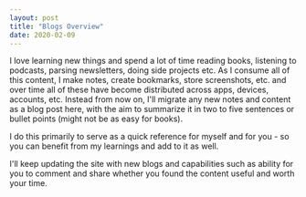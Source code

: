 ```yaml
---
layout: post
title: "Blogs Overview"
date: 2020-02-09
---
```


I love learning new things and spend a lot of time reading books, listening to podcasts, parsing newsletters, doing side projects etc. 
As I consume all of this content, I make notes, create bookmarks, store screenshots, etc. and over time all of these have become
distributed across apps, devices, accounts, etc. Instead from now on, I'll migrate any new notes and content as a blog post here, with the 
aim to summarize it in two to five sentences or bullet points (might not be as easy for books). 

I do this primarily to serve as a quick reference for myself and for you - so you can benefit from my learnings and add
to it as well.

I'll keep updating the site with new blogs and capabilities such as ability for you to comment and share whether you found the content 
useful and worth your time.
